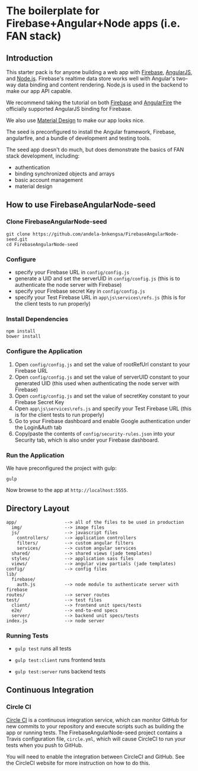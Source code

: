 # The boilerplate for Firebase+Angular+Node apps (i.e. FAN stack)

## Introduction
This starter pack is for anyone building a web app with [Firebase](https://www.firebase.com/tutorial/), [AngularJS](http://docs.angularjs.org/tutorial), and [Node.js](https://nodejs.org/). Firebase's realtime data store works well with Angular's two-way data binding and content rendering. Node.js is used in the backend to make our app API capable.

We recommend taking the tutorial on both [Firebase](https://www.firebase.com/tutorial/) and [AngularFire](https://www.firebase.com/docs/web/libraries/angular/api.html) the officially supported AngularJS binding for Firebase.

We also use [Material Design](https://material.angularjs.org/#/) to make our app looks nice.

The seed is preconfigured to install the Angular framework, Firebase, angularfire, and a bundle of
development and testing tools.

The seed app doesn't do much, but does demonstrate the basics of FAN stack development,
including:
 * authentication
 * binding synchronized objects and arrays
 * basic account management
 * material design

## How to use FirebaseAngularNode-seed

### Clone FirebaseAngularNode-seed

```
git clone https://github.com/andela-bnkengsa/FirebaseAngularNode-seed.git
cd FirebaseAngularNode-seed
```

### Configure

 * specify your Firebase URL in `config/config.js`
 * generate a UID and set the serverUID in `config/config.js` (this is to authenticate the node server with Firebase)
 * specify your Firebase secret Key in `config/config.js`
 * specify your Test Firebase URL in `app\js\services\refs.js` (this is for the client tests to run properly)

### Install Dependencies

```
npm install
bower install
```

### Configure the Application

 1. Open `config/config.js` and set the value of rootRefUrl constant to your Firebase URL
 1. Open `config/config.js` and set the value of serverUID constant to your generated UID (this used when authenticating the node server with Firebase)
 1. Open `config/config.js` and set the value of secretKey constant to your Firebase Secret Key
 1. Open `app\js\services\refs.js` and specify your Test Firebase URL (this is for the client tests to run properly)
 1. Go to your Firebase dashboard and enable Google authentication under the Login&Auth tab
 1. Copy/paste the contents of `config/security-rules.json` into your Security tab, which is also under your Firebase dashboard.

### Run the Application

We have preconfigured the project with gulp:

```
gulp
```

Now browse to the app at `http://localhost:5555`.

## Directory Layout

    app/                  --> all of the files to be used in production
      img/                --> image files
      js/                 --> javascript files
        controllers/      --> application controllers
        filters/          --> custom angular filters
        services/         --> custom angular services
      shared/             --> shared views (jade templates)
      styles/             --> application sass files
      views/              --> angular view partials (jade templates)
    config/               --> config files
    lib/
      firebase/
        auth.js           --> node module to authenticate server with firebase
    routes/               --> server routes
    test/                 --> test files
      client/             --> frontend unit specs/tests
      e2e/                --> end-to-end specs
      server/             --> backend unit specs/tests
    index.js              --> node server



### Running Tests

- `gulp test` runs all tests

- `gulp test:client` runs frontend tests

- `gulp test:server` runs backend tests


## Continuous Integration

### Circle CI

[Circle CI](https://circleci.com/) is a continuous integration service, which can monitor GitHub for new commits
to your repository and execute scripts such as building the app or running tests. The FirebaseAngularNode-seed
project contains a Travis configuration file, `circle.yml`, which will cause CircleCI to run your
tests when you push to GitHub.

You will need to enable the integration between CircleCI and GitHub. See the CircleCI website for more
instruction on how to do this.
